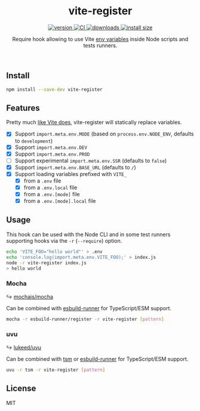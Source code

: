 

<div align="center">
  <h1>vite-register</h1>
</div>

<div align="center">
  <a href="https://npmjs.org/package/vite-register">
    <img src="https://badgen.now.sh/npm/v/vite-register" alt="version" />
  </a>
  <a href="https://github.com/tommywalkie/vite-register/actions/workflows/ci.yml">
    <img src="https://github.com/tommywalkie/vite-register/actions/workflows/ci.yml/badge.svg" alt="CI" />
  </a>
  <a href="https://npmjs.org/package/vite-register">
    <img src="https://badgen.now.sh/npm/dm/vite-register" alt="downloads" />
  </a>
  <a href="https://packagephobia.now.sh/result?p=vite-register">
    <img src="https://packagephobia.now.sh/badge?p=vite-register" alt="install size" />
  </a>
</div>

<div align="center">
  <p>Require hook allowing to use Vite <a href="https://vitejs.dev/guide/env-and-mode.html">env variables</a> inside Node scripts and tests runners.</p>
</div>
<br/>

## Install

```bash
npm install --save-dev vite-register
```

## Features

Pretty much [like Vite does](https://vitejs.dev/guide/env-and-mode.html#production-replacement), vite-register will statically replace variables.

- [x] Support `import.meta.env.MODE` (based on `process.env.NODE_ENV`, defaults to `development`)
- [x] Support `import.meta.env.DEV`
- [x] Support `import.meta.env.PROD`
- [ ] Support experimental `import.meta.env.SSR` (defaults to `false`)
- [x] Support `import.meta.env.BASE_URL` (defaults to `/`)
- [x] Support loading variables prefixed with `VITE_`
  - [x] from a `.env` file
  - [x] from a `.env.local` file
  - [x] from a `.env.[mode]` file
  - [x] from a `.env.[mode].local` file

## Usage

This hook can be used with the Node CLI and in some test runners supporting hooks via the `-r` (`--require`) option.

```bash
echo 'VITE_FOO="hello world"' > .env
echo 'console.log(import.meta.env.VITE_FOO);' > index.js
node -r vite-register index.js
> hello world
```

### Mocha

↪️ <a href="https://github.com/mochajs/mocha">mochajs/mocha</a>

Can be combined with [esbuild-runner](https://github.com/folke/esbuild-runner) for TypeScript/ESM support.

```bash
mocha -r esbuild-runner/register -r vite-register [pattern]
```

### uvu

↪️ <a href="https://github.com/lukeed/uvu">lukeed/uvu</a>

Can be combined with [tsm](https://github.com/lukeed/tsm) or [esbuild-runner](https://github.com/folke/esbuild-runner) for TypeScript/ESM support.

```bash
uvu -r tsm -r vite-register [pattern]
```

## License

MIT 

